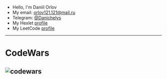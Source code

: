 - Hello, I'm Daniil Orlov
- My email: orlov121.121@mail.ru
- Telegram: [@Danichelys](https://t.me/Danichelys)
- My Hexlet [profile](https://ru.hexlet.io/u/orlovdaniil)
- My LeetCode [profile](https://leetcode.com/Fortik1/)
---
# CodeWars
![codewars](https://www.codewars.com/users/Fortik1/badges/large)
---
